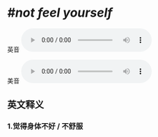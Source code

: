 # ***\#not feel yourself*** 
英音
<audio src="./media/not feel yourself1_AAC.aac" controls="controls"></audio>

美音
<audio src="./media/not feel yourself2_AAC.aac" controls="controls"></audio>



  

英文释义
---
### 1.**觉得身体不好 / 不舒服**  


